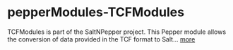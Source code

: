 pepperModules-TCFModules
==================
TCFModules is part of the SaltNPepper project. This Pepper module allows the conversion of data provided in the TCF format to Salt... [more](http://korpling.github.io/pepperModules-TCFModules/) 
